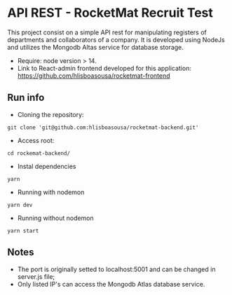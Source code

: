 # API REST - RocketMat Recruit Test

This project consist on a simple API rest for manipulating registers of departments and collaborators of a company.
It is developed using NodeJs and utilizes the Mongodb Altas service for database storage.

- Require: node version > 14.
- Link to React-admin frontend developed for this application: https://github.com/hlisboasousa/rocketmat-frontend


## Run info
- Cloning the repository:
```
git clone 'git@github.com:hlisboasousa/rocketmat-backend.git'
```
- Access root:
```
cd rockemat-backend/
```
- Instal dependencies
```
yarn
```
- Running with nodemon
```
yarn dev
```
- Running without nodemon
```
yarn start
```
## Notes
- The port is originally setted to localhost:5001 and can be changed in server.js file;
- Only listed IP's can access the Mongodb Atlas database service.
